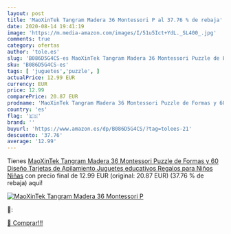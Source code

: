 ```yaml
---
layout: post
title: 'MaoXinTek Tangram Madera 36 Montessori P al 37.76 % de rebaja'
date: 2020-08-14 19:41:19
image: 'https://m.media-amazon.com/images/I/51u5Ict+YdL._SL400_.jpg'
comments: true
category: ofertas
author: 'tole.es'
slug: 'B086D5G4CS-es MaoXinTek Tangram Madera 36 Montessori Puzzle de Formas y...'
sku: 'B086D5G4CS-es'
tags: [ 'juguetes','puzzle', ]
actualPrice: 12.99 EUR
currency: EUR
price: 12.99
comparePrice: 20.87 EUR
prodname: 'MaoXinTek Tangram Madera 36 Montessori Puzzle de Formas y 60 Diseño Tarjetas de Apilamiento Juguetes educativos Regalos para Niños Niñas'
country: 'es'
flag: '🇪🇸'
brand: ''
buyurl: 'https://www.amazon.es/dp/B086D5G4CS/?tag=tolees-21'
descuento: '37.76'
average: '12.99'
---
```


Tienes [MaoXinTek Tangram Madera 36 Montessori Puzzle de Formas y 60 Diseño Tarjetas de Apilamiento Juguetes educativos Regalos para Niños Niñas](https://www.amazon.es/dp/B086D5G4CS/?tag=tolees-21) con precio final de  12.99 EUR (original: 20.87 EUR) (37.76 %  de rebaja) aqui!

[![MaoXinTek Tangram Madera 36 Montessori P](https://m.media-amazon.com/images/I/51u5Ict+YdL._SL400_.jpg)](https://www.amazon.es/dp/B086D5G4CS/?tag=tolees-21)

🔎:


[🛒 Comprar!!!](https://www.amazon.es/dp/B086D5G4CS/?tag=tolees-21)
